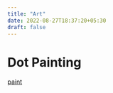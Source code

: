```yaml
---
title: "Art"
date: 2022-08-27T18:37:20+05:30
draft: false
---
```


# Dot Painting

[paint](/images/dot_painting.jpg)
